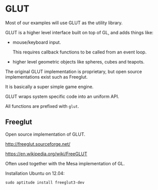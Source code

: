 # GLUT

Most of our examples will use GLUT as the utility library.

GLUT is a higher level interface built on top of GL, and adds things like:

-   mouse/keyboard input.

    This requires callback functions to be called from an event loop.

-   higher level geometric objects like spheres, cubes and teapots.

The original GLUT implementation is proprietary, but open source implementations exist such as Freeglut.

It is basically a super simple game engine.

GLUT wraps system specific code into an uniform API.

All functions are prefixed with `glut`.

## Freeglut

Open source implementation of GLUT.

<http://freeglut.sourceforge.net/>

<https://en.wikipedia.org/wiki/FreeGLUT>

Often used together with the Mesa implementation of GL.

Installation Ubuntu on 12.04:

    sudo aptitude install freeglut3-dev
